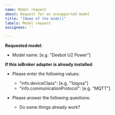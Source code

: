 ```yaml
---
name: Model request
about: Request for an unsupported model
title: "[Name of the model]"
labels: Model request
assignees: ''

---
```


<!-- PLEASE READ BEFORE POSTING A NEW ISSUE
   → You can fill in the following information in English or German
   → Please use this template as well as you can
-->

**Requested model**:
 - Model name: [e.g. "Deebot U2 Power"]

**If this ioBroker adapter is already installed**:

 - Please enter the following values:
   - "info.deviceClass": [e.g. "1zqysa"]
   - "info.communicationProtocol": [e.g. "MQTT"]
 
 - Please answer the following questions:
   - Do some things already work?

